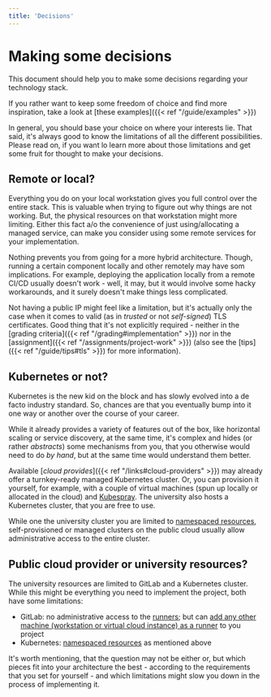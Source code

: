 ```yaml
---
title: 'Decisions'
---
```



Making some decisions
=====================


This document should help you to make some decisions regarding your technology stack.

If you rather want to keep some freedom of choice and find more inspiration, take a
look at [these examples]({{< ref "/guide/examples" >}})

In general, you should base your choice on where your interests lie. That said, it's always good
to know the limitations of all the different possibilities. Please read on, if you want lo learn
more about those limitations and get some fruit for thought to make your decisions.


## Remote or local?

Everything you do on your local workstation gives you full control over the entire stack. This is
valuable when trying to figure out why things are not working.
But, the physical resources on that workstation might more limiting. Either this fact a/o the
convenience of just using/allocating a managed service, can make you consider using some remote
services for your implementation.

Nothing prevents you from going for a more hybrid architecture. Though, running a certain component
locally and other remotely may have som implications. For example, deploying the application locally
from a remote CI/CD usually doesn't work - well, it may, but it would involve some hacky workarounds,
and it surely doesn't make things less complicated.

Not having a public IP might feel like a limitation, but it's actually only the case when it comes
to valid (as in *trusted* or not *self-signed*) TLS certificates. Good thing that it's not explicitly
required - neither in the [grading criteria]({{< ref "/grading#implementation" >}}) nor in the
[assignment]({{< ref "/assignments/project-work" >}}) (also see the [tips]({{< ref "/guide/tips#tls" >}}) for more information).


## Kubernetes or not?

Kubernetes is the new kid on the block and has slowly evolved into a de facto industry standard. So,
chances are that you eventually bump into it one way or another over the course of your career.

While it already provides a variety of features out of the box, like horizontal scaling or service discovery,
at the same time, it's complex and hides (or rather *abstracts*) some mechanisms from you, that you otherwise
would need to do *by hand*, but at the same time would understand them better.

Available [*cloud provides*]({{< ref "/links#cloud-providers" >}}) may already offer a turnkey-ready managed Kubernetes
cluster. Or, you can provision it yourself, for example, with a couple of virtual machines (spun up locally
or allocated in the cloud) and [Kubespray](https://github.com/kubernetes-sigs/kubespray). The university also
hosts a Kubernetes cluster, that you are free to use.

While one the university cluster you are limited to
[namespaced resources](https://kubernetes.io/docs/concepts/overview/working-with-objects/namespaces/#not-all-objects-are-in-a-namespace),
self-provisioned or managed clusters on the public cloud usually allow administrative access to the entire
cluster. 


## Public cloud provider or university resources?

The university resources are limited to GitLab and a Kubernetes cluster. While this might be everything you
need to implement the project, both have some limitations:

* GitLab: no administrative access to the [runners](https://docs.gitlab.com/runner/); but can [add any other
  machine (workstation or virtual cloud instance) as a runner](https://docs.gitlab.com/runner/register/) to you project
* Kubernetes: [namespaced resources](https://kubernetes.io/docs/concepts/overview/working-with-objects/namespaces/#not-all-objects-are-in-a-namespace) 
  as mentioned above

It's worth mentioning, that the question may not be either or, but which pieces fit into your architecture the
best - according to the requirements that you set for yourself - and which limitations might slow you down in
the process of implementing it.
